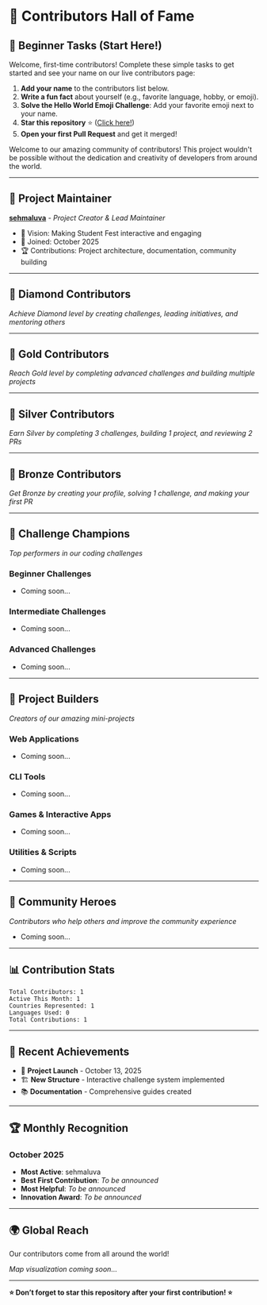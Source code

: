 # 🌟 Contributors Hall of Fame

## 📝 Beginner Tasks (Start Here!)

Welcome, first-time contributors! Complete these simple tasks to get started and see your name on our live contributors page:

1. **Add your name** to the contributors list below.
2. **Write a fun fact** about yourself (e.g., favorite language, hobby, or emoji).
3. **Solve the Hello World Emoji Challenge**: Add your favorite emoji next to your name.
4. **Star this repository** ⭐ ([Click here!](https://github.com/sehmaluva/student-fest))
5. **Open your first Pull Request** and get it merged!

<!-- Once your PR is merged and you’ve completed these steps, you’ll appear on our [Live Contributors Page](web/contributors-live/)!

--- -->

Welcome to our amazing community of contributors! This project wouldn't be possible without the dedication and creativity of developers from around the world.

---

## 🚀 Project Maintainer

**[sehmaluva](https://github.com/sehmaluva)** - *Project Creator & Lead Maintainer*
- 🎯 Vision: Making Student Fest interactive and engaging
- 📅 Joined: October 2025
- 🏆 Contributions: Project architecture, documentation, community building

---

## 💎 Diamond Contributors

*Achieve Diamond level by creating challenges, leading initiatives, and mentoring others*

---

## 🥇 Gold Contributors  

*Reach Gold level by completing advanced challenges and building multiple projects*

---

## 🥈 Silver Contributors

*Earn Silver by completing 3 challenges, building 1 project, and reviewing 2 PRs*

---

## 🥉 Bronze Contributors

*Get Bronze by creating your profile, solving 1 challenge, and making your first PR*

---

## 🎯 Challenge Champions

*Top performers in our coding challenges*

### Beginner Challenges
- Coming soon...

### Intermediate Challenges  
- Coming soon...

### Advanced Challenges
- Coming soon...

---

## 🚀 Project Builders

*Creators of our amazing mini-projects*

### Web Applications
- Coming soon...

### CLI Tools
- Coming soon...

### Games & Interactive Apps
- Coming soon...

### Utilities & Scripts
- Coming soon...

---

## 🌟 Community Heroes

*Contributors who help others and improve the community experience*

- Coming soon...

---

## 📊 Contribution Stats

```
Total Contributors: 1
Active This Month: 1
Countries Represented: 1
Languages Used: 0
Total Contributions: 1
```

---

## 🎉 Recent Achievements

- 🎯 **Project Launch** - October 13, 2025
- 🏗️ **New Structure** - Interactive challenge system implemented
- 📚 **Documentation** - Comprehensive guides created

---

## 🏆 Monthly Recognition

### October 2025
- **Most Active**: sehmaluva
- **Best First Contribution**: *To be announced*
- **Most Helpful**: *To be announced*
- **Innovation Award**: *To be announced*

---

## 🌍 Global Reach

Our contributors come from all around the world! 

*Map visualization coming soon...*

---



<strong>⭐ Don’t forget to star this repository after your first contribution! ⭐</strong>

</div>
